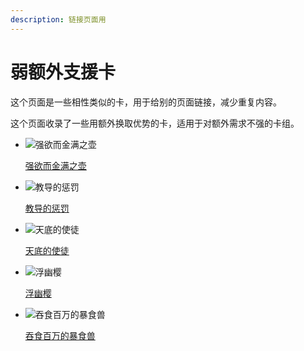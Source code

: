 ```yaml
---
description: 链接页面用
---
```


# 弱额外支援卡

这个页面是一些相性类似的卡，用于给别的页面链接，减少重复内容。

这个页面收录了一些用额外换取优势的卡，适用于对额外需求不强的卡组。

<div class="grid cards" markdown>

- ![强欲而金满之壶](https://cdn.233.momobako.com/ygopro/pics/49238328.jpg)

    [强欲而金满之壶](https://ygocdb.com/card/49238328)

</div>

<div class="grid cards" markdown>

- ![教导的惩罚](https://cdn.233.momobako.com/ygopro/pics/82956214.jpg)

    [教导的惩罚](https://ygocdb.com/card/82956214)

</div>

<div class="grid cards" markdown>

- ![天底的使徒](https://cdn.233.momobako.com/ygopro/pics/1984618.jpg)

    [天底的使徒](https://ygocdb.com/card/1984618)

</div>

<div class="grid cards" markdown>

- ![浮幽樱](https://cdn.233.momobako.com/ygopro/pics/62015408.jpg)

    [浮幽樱](https://ygocdb.com/card/62015408)

</div>

<div class="grid cards" markdown>

- ![吞食百万的暴食兽](https://cdn.233.momobako.com/ygopro/pics/63845230.jpg)

    [吞食百万的暴食兽](https://ygocdb.com/card/63845230)

</div>
